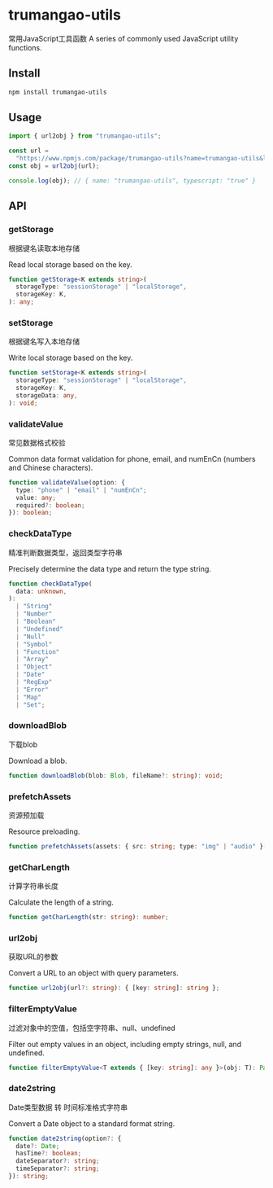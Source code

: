 # trumangao-utils

常用JavaScript工具函数
A series of commonly used JavaScript utility functions.

## Install

```bash
npm install trumangao-utils
```

## Usage

```js
import { url2obj } from "trumangao-utils";

const url =
  "https://www.npmjs.com/package/trumangao-utils?name=trumangao-utils&ltypescript=true";
const obj = url2obj(url);

console.log(obj); // { name: "trumangao-utils", typescript: "true" }
```

## API

### getStorage

根据键名读取本地存储

Read local storage based on the key.

```ts
function getStorage<K extends string>(
  storageType: "sessionStorage" | "localStorage",
  storageKey: K,
): any;
```

### setStorage

根据键名写入本地存储

Write local storage based on the key.

```ts
function setStorage<K extends string>(
  storageType: "sessionStorage" | "localStorage",
  storageKey: K,
  storageData: any,
): void;
```

### validateValue

常见数据格式校验

Common data format validation for phone, email, and numEnCn (numbers and Chinese characters).

```ts
function validateValue(option: {
  type: "phone" | "email" | "numEnCn";
  value: any;
  required?: boolean;
}): boolean;
```

### checkDataType

精准判断数据类型，返回类型字符串

Precisely determine the data type and return the type string.

```ts
function checkDataType(
  data: unknown,
):
  | "String"
  | "Number"
  | "Boolean"
  | "Undefined"
  | "Null"
  | "Symbol"
  | "Function"
  | "Array"
  | "Object"
  | "Date"
  | "RegExp"
  | "Error"
  | "Map"
  | "Set";
```

### downloadBlob

下载blob

Download a blob.

```ts
function downloadBlob(blob: Blob, fileName?: string): void;
```

### prefetchAssets

资源预加载

Resource preloading.

```ts
function prefetchAssets(assets: { src: string; type: "img" | "audio" }[]): void;
```

### getCharLength

计算字符串长度

Calculate the length of a string.

```ts
function getCharLength(str: string): number;
```

### url2obj

获取URL的参数

Convert a URL to an object with query parameters.

```ts
function url2obj(url?: string): { [key: string]: string };
```

### filterEmptyValue

过滤对象中的空值，包括空字符串、null、undefined

Filter out empty values in an object, including empty strings, null, and undefined.

```ts
function filterEmptyValue<T extends { [key: string]: any }>(obj: T): Partial<T>;
```

### date2string

Date类型数据 转 时间标准格式字符串

Convert a Date object to a standard format string.

```ts
function date2string(option?: {
  date?: Date;
  hasTime?: boolean;
  dateSeparator?: string;
  timeSeparator?: string;
}): string;
```

